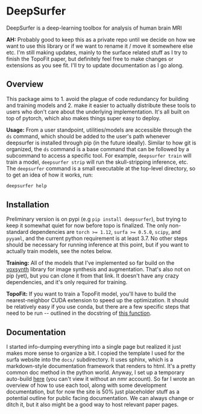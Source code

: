 # DeepSurfer
DeepSurfer is a deep-learning toolbox for analysis of human brain MRI

**AH:** Probably good to keep this as a private repo until we decide on how we want to use this library or if we want to rename it / move it somewhere else etc. I'm still making updates, mainly to the surface related stuff as I try to finish the TopoFit paper, but definitely feel free to make changes or extensions as you see fit. I'll try to update documentation as I go along.

## Overview

This package aims to 1. avoid the plague of code redundancy for building and training models and 2. make it easier to actually distribute these tools to users who don't care about the underlying implementation. It's all built on top of pytorch, which also makes things super easy to deploy.

**Usage:** From a user standpoint, utilities/models are accessible through the `ds` command, which should be added to the user's path whenever deepsurfer is installed through pip (in the future ideally). Similar to how git is organized, the `ds` command is a base command that can be followed by a subcommand to access a specific tool. For example, `deepsurfer train` will train a model, `deepsurfer strip` will run the skull-stripping inference, etc. The `deepsurfer` command is a small executable at the top-level directory, so to get an idea of how it works, run:

```bash
deepsurfer help
```

## Installation

Preliminary version is on pypi (e.g `pip install deepsurfer`), but trying to keep it somewhat quiet for now before topo is finalized. The only non-standard dependencies are `torch >= 1.12`, `surfa >= 0.5.0`, `scipy`, and `pyyaml`, and the current python requirement is at least 3.7. No other steps should be necessary for running inference at this point, but if you want to actually train models, see the notes below.

**Training:** All of the models that I've implemented so far build on the [voxsynth](https://github.com/dalcalab/voxynth) library for image synthesis and augmentation. That's also not on pip (yet), but you can clone it from that link. It doesn't have any crazy dependencies, and it's only required for training.

**TopoFit:** If you want to train a TopoFit model, you'll have to build the nearest-neighbor CUDA extension to speed up the optimization. It should be relatively easy if you use conda, but there are a few specific steps that need to be run -- outlined in the docstring of [this function](https://github.com/freesurfer/deepsurfer/blob/1e1ad53a9adbc4c5e420c54c30eee4bd51bc0a89/deepsurfer/extension/extension.py#L27C17-L27C17).

## Documentation

I started info-dumping everything into a single page but realized it just makes more sense to organize a bit. I copied the template I used for the surfa website into the `docs/` subdirectory. It uses sphinx, which is a markdown-style documentation framework that renders to html. It's a pretty common doc method in the python world. Anyway, I set up a temporary auto-build [here](https://surfer.nmr.mgh.harvard.edu/fstest/dstmp) (you can't view it without an nmr account). So far I wrote an overview of how to use each tool, along with some development documentation, but for now the site is 50% just placeholder stuff as a potential outline for public facing documentation. We can always change or ditch it, but it also might be a good way to host relevant paper pages.
